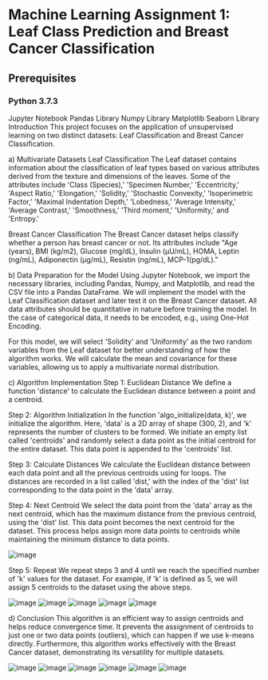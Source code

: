 # Machine Learning Assignment 1: Leaf Class Prediction and Breast Cancer Classification
## Prerequisites
### Python 3.7.3
Jupyter Notebook
Pandas Library
Numpy Library
Matplotlib
Seaborn Library
Introduction
This project focuses on the application of unsupervised learning on two distinct datasets: Leaf Classification and Breast Cancer Classification.

a) Multivariate Datasets
Leaf Classification
The Leaf dataset contains information about the classification of leaf types based on various attributes derived from the texture and dimensions of the leaves. Some of the attributes include 'Class (Species),' 'Specimen Number,' 'Eccentricity,' 'Aspect Ratio,' 'Elongation,' 'Solidity,' 'Stochastic Convexity,' 'Isoperimetric Factor,' 'Maximal Indentation Depth,' 'Lobedness,' 'Average Intensity,' 'Average Contrast,' 'Smoothness,' 'Third moment,' 'Uniformity,' and 'Entropy.'

Breast Cancer Classification
The Breast Cancer dataset helps classify whether a person has breast cancer or not. Its attributes include "Age (years), BMI (kg/m2), Glucose (mg/dL), Insulin (µU/mL), HOMA, Leptin (ng/mL), Adiponectin (µg/mL), Resistin (ng/mL), MCP-1(pg/dL)."

b) Data Preparation for the Model
Using Jupyter Notebook, we import the necessary libraries, including Pandas, Numpy, and Matplotlib, and read the CSV file into a Pandas DataFrame. We will implement the model with the Leaf Classification dataset and later test it on the Breast Cancer dataset. All data attributes should be quantitative in nature before training the model. In the case of categorical data, it needs to be encoded, e.g., using One-Hot Encoding.

For this model, we will select 'Solidity' and 'Uniformity' as the two random variables from the Leaf dataset for better understanding of how the algorithm works. We will calculate the mean and covariance for these variables, allowing us to apply a multivariate normal distribution.

c) Algorithm Implementation
Step 1: Euclidean Distance
We define a function 'distance' to calculate the Euclidean distance between a point and a centroid.

Step 2: Algorithm Initialization
In the function 'algo_initialize(data, k)', we initialize the algorithm. Here, 'data' is a 2D array of shape (300, 2), and 'k' represents the number of clusters to be formed. We initiate an empty list called 'centroids' and randomly select a data point as the initial centroid for the entire dataset. This data point is appended to the 'centroids' list.

Step 3: Calculate Distances
We calculate the Euclidean distance between each data point and all the previous centroids using for loops. The distances are recorded in a list called 'dist,' with the index of the 'dist' list corresponding to the data point in the 'data' array.

Step 4: Next Centroid
We select the data point from the 'data' array as the next centroid, which has the maximum distance from the previous centroid, using the 'dist' list. This data point becomes the next centroid for the dataset. This process helps assign more data points to centroids while maintaining the minimum distance to data points.

![image](https://user-images.githubusercontent.com/52853399/109596482-f9a99880-7adb-11eb-8eef-fed7fec5cc08.gif)

Step 5: Repeat
We repeat steps 3 and 4 until we reach the specified number of 'k' values for the dataset. For example, if 'k' is defined as 5, we will assign 5 centroids to the dataset using the above steps.

![image](https://user-images.githubusercontent.com/52853399/109596571-2493ec80-7adc-11eb-861a-6debf243868f.gif)
![image](https://user-images.githubusercontent.com/52853399/109596580-2958a080-7adc-11eb-8bfb-d5b1a150e980.gif)
![image](https://user-images.githubusercontent.com/52853399/109596588-2d84be00-7adc-11eb-8c15-cbbd43ec5447.gif)
![image](https://user-images.githubusercontent.com/52853399/109596608-32e20880-7adc-11eb-94ae-52c8ef7690e9.gif)
![image](https://user-images.githubusercontent.com/52853399/109596617-383f5300-7adc-11eb-8ae1-1e0c111c3794.gif)


d) Conclusion
This algorithm is an efficient way to assign centroids and helps reduce convergence time. It prevents the assignment of centroids to just one or two data points (outliers), which can happen if we use k-means directly. Furthermore, this algorithm works effectively with the Breast Cancer dataset, demonstrating its versatility for multiple datasets. 

![image](https://user-images.githubusercontent.com/52853399/109596642-44c3ab80-7adc-11eb-8f3c-0f7188d52f93.gif)
![image](https://user-images.githubusercontent.com/52853399/109596662-4ee5aa00-7adc-11eb-994d-e57a58495998.gif)
![image](https://user-images.githubusercontent.com/52853399/109596681-56a54e80-7adc-11eb-8dba-8594e840843c.gif)
![image](https://user-images.githubusercontent.com/52853399/109596695-5c9b2f80-7adc-11eb-9bac-9417c39b92c7.gif)
![image](https://user-images.githubusercontent.com/52853399/109596704-6329a700-7adc-11eb-9f0e-565c85a2afe0.gif)
![image](https://user-images.githubusercontent.com/52853399/109596715-6886f180-7adc-11eb-9a43-a8ac2427e493.gif)






